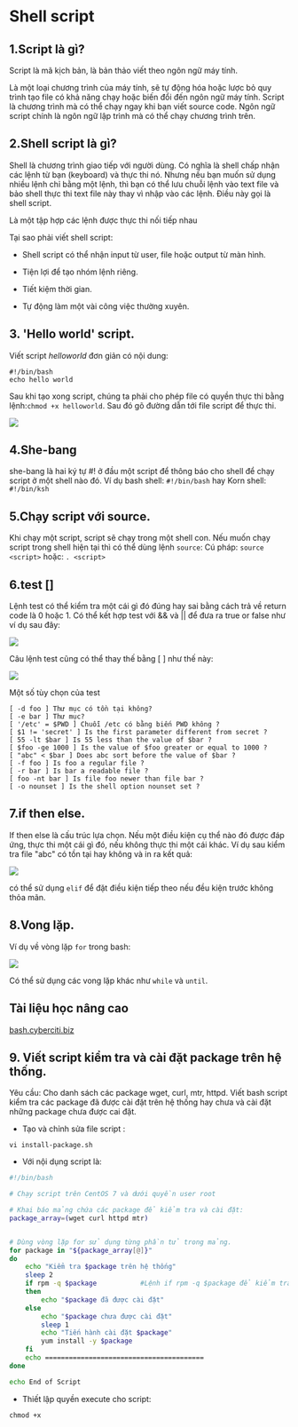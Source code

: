 
# Shell script
## 1.Script là gì?
Script là mã kịch bản, là bản thảo viết theo ngôn ngữ máy tính.

Là một loại chương trình của máy tính, sẽ tự động hóa hoặc lược bỏ quy trình tạo file có khả năng chạy hoặc biến đổi đến ngôn ngữ máy tính. Script là chương trình mà có thể chạy ngay khi bạn viết source code. Ngôn ngữ script chính là ngôn ngữ lập trình mà có thể chạy chương trình trên.

## 2.Shell script là gì?
Shell là chương trình giao tiếp với người dùng. Có nghĩa là shell chấp nhận các lệnh từ bạn (keyboard) và thực thi nó. Nhưng nếu bạn muốn sử dụng nhiều lệnh chỉ bằng một lệnh, thì bạn có thể lưu chuỗi lệnh vào text file và bảo shell thực thi text file này thay vì nhập vào các lệnh. Điều này gọi là shell script.

Là một tập hợp các lệnh được thực thi nối tiếp nhau

Tại sao phải viết shell script:

- Shell script có thể nhận input từ user, file hoặc output từ màn hình.

- Tiện lợi để tạo nhóm lệnh riêng.

- Tiết kiệm thời gian.

- Tự động làm một vài công việc thường xuyên.

## 3. 'Hello world' script.
Viết script *helloworld* đơn giản có nội dung:
```
#!/bin/bash
echo hello world
```
Sau khi tạo xong script, chúng ta phải cho phép file có quyền thực thi bằng lệnh:`chmod +x helloworld`. Sau đó gõ đường dẫn tới file script để thực thi.

![](https://i.imgur.com/l11TlaO.png)

## 4.She-bang

she-bang là hai ký tự #! ở đầu một script để thông báo cho shell để chạy script ở một shell nào đó. Ví dụ bash shell:
`#!/bin/bash`
hay Korn shell:
`#!/bin/ksh`

## 5.Chạy script với source.
Khi chạy một script, script sẽ chạy trong một shell con. 
Nếu muốn chạy script trong shell hiện tại thì có thể dùng lệnh `source`:
Cú pháp:
`source <script>`
hoặc:
`. <script>`

## 6.test []
Lệnh test có thể kiểm tra một cái gì đó đúng hay sai bằng cách trả về return code là 0 hoặc 1. 
Có thể kết hợp test với && và || để đưa ra true or false như ví dụ sau đây:

![](https://i.imgur.com/BQcubBU.png)

Câu lệnh test cũng có thể thay thế bằng [ ] như thế này:

![](https://i.imgur.com/CtTbj0j.png)

Một số tùy chọn của test
```
[ -d foo ] Thư mục có tồn tại không?
[ -e bar ] Thư mục?
[ '/etc' = $PWD ] Chuỗi /etc có bằng biến PWD không ?
[ $1 != 'secret' ] Is the first parameter different from secret ?
[ 55 -lt $bar ] Is 55 less than the value of $bar ?
[ $foo -ge 1000 ] Is the value of $foo greater or equal to 1000 ?
[ "abc" < $bar ] Does abc sort before the value of $bar ?
[ -f foo ] Is foo a regular file ?
[ -r bar ] Is bar a readable file ?
[ foo -nt bar ] Is file foo newer than file bar ?
[ -o nounset ] Is the shell option nounset set ?
```
 
## 7.if then else.
If then else là cấu trúc lựa chọn. Nếu một điều kiện cụ thể nào đó được đáp ứng, thực thi một cái gì đó, nếu không thực thi một cái khác.
Ví dụ sau kiểm tra file "abc" có tồn tại hay không và in ra kết quả:

![](https://i.imgur.com/fxBIRwT.png)

có thể sử dụng `elif` để đặt điều kiện tiếp theo nếu đều kiện trước không thỏa mãn.

## 8.Vong lặp.
Ví dụ về  vòng lặp `for` trong bash:

![](https://i.imgur.com/r1y9F9r.png)

Có thể sử dụng các vong lặp khác như `while` và `until`.



## Tài liệu học nâng cao

[bash.cyberciti.biz](https://bash.cyberciti.biz/guide/Main_Page)


## 9. Viết script kiểm tra và cài đặt package trên hệ thống.
Yêu cầu: Cho danh sách các package wget, curl, mtr, httpd. Viết bash script kiểm tra các package đã được cài đặt trên hệ thống hay chưa và cài đặt những package chưa được cai đặt.
- Tạo và chỉnh sửa file script :

```
vi install-package.sh
```
- Với nội dụng script là:

```bash
#!/bin/bash

# Chạy script trên CentOS 7 và dưới quyền user root

# Khai báo mảng chứa các package để kiểm tra và cài đặt:
package_array=(wget curl httpd mtr)


# Dùng vòng lặp for sử dụng từng phần tử trong mảng. 
for package in "${package_array[@]}"
do 
    echo "Kiểm tra $package trên hệ thống"
    sleep 2
    if rpm -q $package           #Lệnh if rpm -q $package để kiểm tra xem package đã được cài chưa  
    then 
        echo "$package đã được cài đặt"
    else 
        echo "$package chưa được cài đặt"
        sleep 1
        echo "Tiến hành cài đặt $package"
        yum install -y $package
    fi 
    echo ========================================
done

echo End of Script
```

- Thiết lập quyền execute cho script:
```
chmod +x 
```
